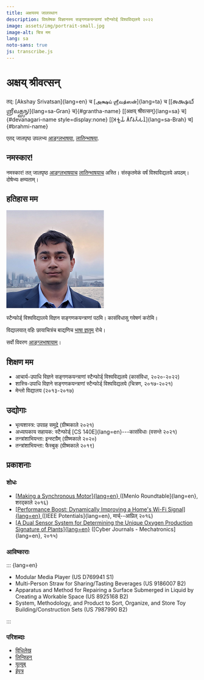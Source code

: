 ```yaml
---
title: अक्षयस्य जालस्थान
description: विश्लेषक विज्ञानस्य सङ्गणकयन्त्राणां स्टैन्फोर्ड् विश्वविद्यलये २०२२
image: assets/img/portrait-small.jpg
image-alt: चित्र मम
lang: sa
noto-sans: true
js: transcribe.js
---
```

# अक्षय् श्रीवत्सन्
तद्: [Akshay Srivatsan]{lang=en} च
[அக்ஷய் ஶ்ரீவத்ஸன்]{lang=ta} च
[[𑌅𑌕𑍍𑌷𑌯𑍍 𑌶𑍍𑌰𑍀𑌵𑌤𑍍𑌸𑌨𑍍]{lang=sa-Gran} च]{#grantha-name}
[[अक्षय् श्रीवत्सन्]{lang=sa} च]{#devanagari-name style=display:none}
[[𑀅𑀓𑁆𑀱𑀬𑁆 𑀰𑁆𑀭𑀻𑀯𑀢𑁆𑀲𑀦𑁆]{lang=sa-Brah} च]{#brahmi-name}

एतद् जालपृष्ठ उपलभ्य [आङ्ग्लभाषया](index.html), [लातिन्भाषया](latin.html).

## नमस्कार!

नमस्कार! तत् जालपृष्ठ [आङ्ग्लभाषयाच](index.html) [लातिन्भाषयाच](latin.html) अस्ति।  संस्कृतमेकं वर्षं 
विश्वविद्यलये अपठम्। दोषेभ्यः क्षम्यताम्।

<div id="scripts" style="display:none">
**वर्णमुखं चिनो:**
<button id="devanagari" disabled onclick="devanagari()" lang="sa">देवनागरी</button>
<button id="grantha" onclick="grantha()" lang="sa-Gran">𑌗𑍍𑌰𑌨𑍍𑌥</button>
<button id="brahmi" onclick="brahmi()" lang="sa-Brah">𑀩𑁆𑀭𑀸𑀳𑁆𑀫𑀻</button>
</div>

<script>
document.getElementById("scripts").style.display = "block";
</script>

## हतिहास मम

![चित्र मम](assets/img/portrait-small.jpg)

स्टैन्फोर्ड् विश्वविद्यालये विज्ञन सङ्गणकयन्त्राणां पठमि। कासंविधासु गवेषणं करोमि।

विद्यालयात् वहिः छायाचित्रंच बाद्यणिच [भाषा ज्ञतुम्](latin.html) रोचे।

सर्वो विवरण [आङ्ग्लभाषायाम्](index.html)। 


## शिक्षण मम

* आचार्य-उपाधि विज्ञने सङ्गणकयन्त्राणां स्टैन्फोर्ड् विश्वविद्यलये (कासंविधा, २०२०-२०२२)
* शास्त्रि-उपाधि विज्ञने सङ्गणकयन्त्राणां स्टैन्फोर्ड् विश्वविद्यलये (चित्रण, २०१७-२०२१)
* मेन्लो विद्यालय (२०१३-२०१७)

## उद्योगाः

* भृत्यशास्त्र:  उपग्रह समुद्रे (ग्रीष्मकाले २०२१)
* अध्यापकाय सहायक: स्टैन्फोर्ड् [CS 140E]{lang=en}---कासंविधाः (वसन्ते २०२१)
* तन्त्रांशाभियन्ता: इन्स्टग्रैम् (ग्रीष्मकाले २०२०)
* तन्त्रांशाभियन्ता: फैस्बुक् (ग्रीष्मकाले २०१९)

## प्रकाशनाः

### शोधः

* [[Making a Synchronous Motor]{lang=en} 
  ](http://roundtable.menloschool.org/issue25/5_McNelly+Srivatsan_MS_Roundtable25_Fall_2016.pdf)
  ([Menlo Roundtable]{lang=en}, शरद्काले २०१६)
* [[Performance Boost: Dynamically Improving a Home's Wi-Fi Signal]{lang=en}
  ](http://ieeexplore.ieee.org/abstract/document/7425403/)
  ([IEEE Potentials]{lang=en}, मार्च्--आप्रिल् २०१६)
* [[A Dual Sensor System for Determining the Unique Oxygen Production Signature 
  of Plants]{lang=en}](http://www.cyberjournals.com/Papers/2015/01.pdf)
  ([Cyber Journals - Mechatronics]{lang=en}, २०१५)


### आविष्काराः
::: {lang=en}

* Modular Media Player (US D769941 S1)
* Multi-Person Straw for Sharing/Tasting Beverages (US 9186007 B2)
* Apparatus and Method for Repairing a Surface Submerged in Liquid by Creating 
  a Workable Space (US 8925168 B2)
* System, Methodology, and Product to Sort, Organize, and Store Toy 
  Building/Construction Sets (US 7987990 B2)
  
:::

### परिशब्दाः

* [विधिलेख](https://github.com/Akshay-Srivatsan)
* [लिन्क्डिन्](https://www.linkedin.com/in/akshay-srivatsan/)
* [यूत्यूब्](https://www.youtube.com/channel/UCUrJQeVdrtJZ1GjCXz1aWXA)
* [ईपत्र](mailto:srivatsan.akshay+website@gmail.com)

<script>
if (window.location.search === "?grantha") grantha();
if (window.location.search === "?brahmi") brahmi();
</script>
